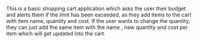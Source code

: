 This is a basic shopping cart application which asks the user their budget and alerts them if the limit has been exceeded,
as they add items to the cart with item name, quantity and cost. If the user wants to change the quantity, they can just add
the same item with the name , new quantity and cost per item which will get updated into the cart. 
